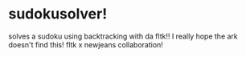 # sudokusolver!
solves a sudoku using backtracking with da fltk!! I really hope the ark doesn't find this!
fltk x newjeans collaboration!
